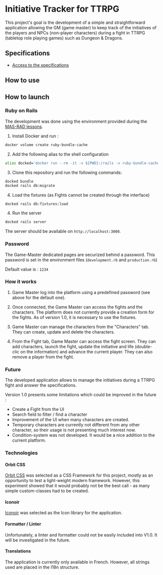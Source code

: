 # Initiative Tracker for TTRPG

This project's goal is the development of a simple and straightforward application allowing the GM (game master) to keep track of the initiatives of the players and NPCs (non-player characters) during a fight in TTRPG (tabletop role playing games) such as Dungeon & Dragons.

## Specifications

- [Access to the specifications](Specifications.md)

## How to use

## How to launch

### Ruby on Rails

The development was done using the environment provided during the [MAS-RAD lessons](https://github.com/mas-rad/todomvc-rails-2023).

1. Install Docker and run :

```bash
docker volume create ruby-bundle-cache
```

2. Add the following alias to the shell configuration

```bash
alias docked='docker run --rm -it -v ${PWD}:/rails -v ruby-bundle-cache:/bundle -p 3000:3000 ghcr.io/mas-rad/rails-cli-firefox-esr:latest'
```

3. Clone this repository and run the following commands:

```bash
docked bundle
docked rails db:migrate
```

4. Load the fixtures (as Fights cannot be created through the interface)

```
docked rails db:fixtures:load
```

4. Run the server

```bash
docked rails server
```

The server should be available on `http://localhost:3000`.

### Password

The Game-Master dedicated pages are securized behind a password. This password is set in the environment files (`development.rb` and `production.rb`)

Default value is : `1234`

### How it works

1. Game Master log into the platform using a predefined password (see above for the default one).

2. Once connected, the Game Master can access the fights and the characters. The platform does not currently provide a creation form for the fights. As of version 1.0, it is necessary to use the fixtures.

3. Game Master can manage the characters from the "Characters" tab. They can create, update and delete the characters.

4. From the Fight tab, Game Master can access the fight screen. They can add characters, launch the fight, update the initiative and life (double-clic on the information) and advance the current player. They can also remove a player from the fight.

### Future

The developed application allows to manage the initiatives during a TTRPG fight and answer the specifications.

Version 1.0 presents some limitations which could be improved in the future :

- Create a Fight from the UI
- Search field to filter / find a character
- Improvement of the UI when many characters are created.
- Temporary characters are currently not different from any other character, so their usage is not presenting much interest now.
- Condition-system was not developed. It would be a nice addition to the current platform.

### Technologies

#### Orbit CSS

[Orbit CSS](https://orbitcss.com/) was selected as a CSS Framework for this project, mostly as an opportunity to test a light-weight modern framework. However, this experiment showed that it would probably not be the best call - as many simple custom-classes had to be created.

#### Iconoir

[Iconoir](https://iconoir.com/) was selected as the Icon library for the application.

#### Formatter / Linter

Unfortunately, a linter and formatter could not be easily included into V1.0. It will be investigated in the future.

#### Translations

The application is currently only available in French. However, all strings used are placed in the I18n structure.
